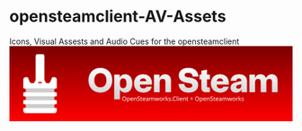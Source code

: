 # opensteamclient-AV-Assets
Icons, Visual Assests and Audio Cues for the opensteamclient
<img src="https://github.com/nPHYN1T3/opensteamclient-AV-Assets/blob/main/visuals/doc-header-1024x273.png">
